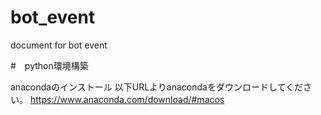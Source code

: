 # bot_event
document for bot event

#　python環境構築

anacondaのインストール
以下URLよりanacondaをダウンロードしてください。
https://www.anaconda.com/download/#macos
